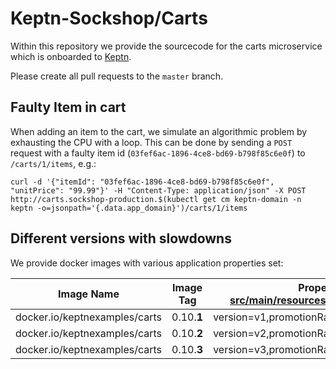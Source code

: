 # Keptn-Sockshop/Carts

Within this repository we provide the sourcecode for the carts microservice which is onboarded to [Keptn](https://keptn.sh).

Please create all pull requests to the `master` branch.

## Faulty Item in cart

When adding an item to the cart, we simulate an algorithmic problem by exhausting the CPU with a loop.
This can be done by sending a `POST` request with a faulty item id (`03fef6ac-1896-4ce8-bd69-b798f85c6e0f`) to `/carts/1/items`, e.g.:

```
curl -d '{"itemId": "03fef6ac-1896-4ce8-bd69-b798f85c6e0f", "unitPrice": "99.99"}' -H "Content-Type: application/json" -X POST http://carts.sockshop-production.$(kubectl get cm keptn-domain -n keptn -o=jsonpath='{.data.app_domain}')/carts/1/items
```


## Different versions with slowdowns

We provide docker images with various application properties set:

| Image Name                    | Image Tag  | Properties (see [src/main/resources/application.properties](src/main/resources/application.properties)) |
|-------------------------------|------------|--------------------------------------------------|
| docker.io/keptnexamples/carts | 0.10.**1** | version=v1,promotionRate=0,delayInMillis=0       |
| docker.io/keptnexamples/carts | 0.10.**2** | version=v2,promotionRate=0,delayInMillis=1000ms  |
| docker.io/keptnexamples/carts | 0.10.**3** | version=v3,promotionRate=0,delayInMillis=0       |
